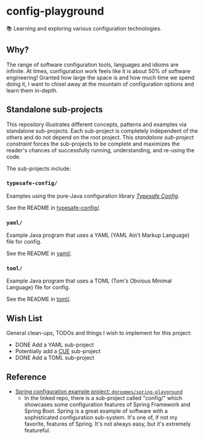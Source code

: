 # config-playground

📚 Learning and exploring various configuration technologies.

## Why?

The range of software configuration tools, languages and idioms are infinite. At times, configuration work feels like
it is about 50% of software engineering! Granted how large the space is and how much time we spend doing it, I want to
chisel away at the mountain of configuration options and learn them in-depth.

## Standalone sub-projects

This repository illustrates different concepts, patterns and examples via standalone sub-projects. Each sub-project is
completely independent of the others and do not depend on the root project. This _standalone sub-project constraint_
forces the sub-projects to be complete and maximizes the reader's chances of successfully running, understanding, and
re-using the code.

The sub-projects include:

### `typesafe-config/`

Examples using the pure-Java configuration library [*Typesafe Config*](https://github.com/lightbend/config).

See the README in [typesafe-config/](typesafe-config/).

### `yaml/`

Example Java program that uses a YAML (YAML Ain't Markup Language) file for config.

See the README in [yaml/](yaml/).

### `toml/`

Example Java program that uses a TOML (Tom's Obvious Minimal Language) file for config.

See the README in [toml/](toml/).

## Wish List

General clean-ups, TODOs and things I wish to implement for this project:

* DONE Add a YAML sub-project
* Potentially add a [CUE](https://github.com/cuelang/cue) sub-project
* DONE Add a TOML sub-project

## Reference

* [Spring configuration example project: `dgroomes/spring-playground`](https://github.com/dgroomes/spring-playground)
  * In the linked repo, there is a sub-project called "config/" which showcases some configuration features of Spring Framework
    and Spring Boot. Spring is a great example of software with a sophisticated configuration sub-system. It's one of, if
    not my favorite, features of Spring. It's not always easy, but it's extremely featureful.

